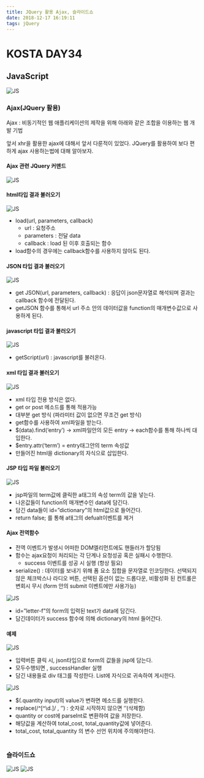 ```yaml
---
title: JQuery 활용 Ajax, 슬라이드쇼
date: 2018-12-17 16:19:11
tags: jQuery
---
```

# KOSTA DAY34
## JavaScript
![JS](images/JS_logo.png)

### Ajax(JQuery 활용)
Ajax : 비동기적인 웹 애플리케이션의 제작을 위해 아래와 같은 조합을 이용하는 웹 개발 기법
   
앞서 xhr을 활용한 ajax에 대해서 앞서 다룬적이 있었다. JQuery를 활용하여 보다 편하게 ajax 사용하는법에 대해 알아보자.

#### Ajax 관련 JQuery 커맨드
![JS](images/javascript/JS05-01.png)

#### html타입 결과 불러오기
![JS](images/javascript/JS05-02.png)
- load(url, parameters, callback)
    - url : 요청주소
    - parameters : 전달 data
    - callback : load 된 이후 호출되는 함수
- load함수의 경우에는 callback함수를 사용하지 않아도 된다.

#### JSON 타입 결과 불러오기
![JS](images/javascript/JS05-03.png)
- get JSON(url, parameters, callback) : 응답이 json문자열로 해석되며 결과는 callback 함수에 전달된다.
- getJSON 함수를 통해서 url 주소 안의 데이터값을 function의 매개변수값으로 사용하게 된다.

#### javascript 타입 결과 불러오기
![JS](images/javascript/JS05-11.png)
- getScript(url) : javascript를 불러온다.

#### xml 타입 결과 불러오기
![JS](images/javascript/JS05-04.png)
- xml 타입 전용 방식은 없다.
- get or post 메소드를 통해 적용가능
- 대부분 get 방식 (파라미터 값이 없으면 무조건 get 방식)
- get함수를 사용하여 xml파일을 받는다.
- $(data).find(‘entry’) → xml파일안의 모든 entry → each함수를 통해 하나씩 대입한다.
- $entry.attr(‘term’) = entry태그안의 term 속성값
- 만들어진 html을 dictionary의 자식으로 삽입한다.

#### JSP 타입 파일 불러오기
![JS](images/javascript/JS05-05.png)
- jsp파일의 term값에 클릭한 a태그의 속성 term의 값을 넣는다.
- 나온값들이 function의 매개변수인 data에 담긴다.
- 담긴 data들이 id=”dictionary”의 html값으로 들어간다.
- return false; 를 통해 a태그의 defualt이벤트를 제거

#### Ajax 전역함수
- 전역 이벤트가 발생시 어떠한 DOM엘리먼트에도 핸들러가 할당됨
- 함수는 ajax요청이 처리되는 각 단계나 요청성공 혹은 실패시 수행한다.
    - success 이벤트를 성공 시 실행 (항상 필요)
- serialize() : 데이터를 보내기 위해 폼 요소 집합을 문자열로 인코딩한다.
선택되지 않은 체크박스나 라디오 버튼, 선택된 옵션이 없는 드롭다운, 비활성화 된 컨트롤은 변회시 무시
(form 안의 submit 이벤트에만 사용가능)

![JS](images/javascript/JS05-06.png)
- id=”letter-f”의 form의 입력된 text가 data에 담긴다.
- 담긴데이터가 success 함수에 의해 dictionary의 html 들어간다.

#### 예제
![JS](images/javascript/JS05-07.png)
- 입력버튼 클릭 시, json타입으로 form의 값들을 jsp에 담는다.
- 모두수행되면 , successHandler 실행
- 담긴 내용들로 div 태그를 작성한다. List에 자식으로 귀속하여 게시한다.

![JS](images/javascript/JS05-08.png)
- $(.quantity input)의 value가 변하면 메소드를 실행한다.
- replace(/^[^\d.]/ , ‘’) : 숫자로 시작하지 않으면 ‘’(삭제함)
- quantity or cost에 parseInt로 변환하여 값을 저장한다.
- 해당값을 계산하여 total_cost, total_quantity값에 넣어준다.
- total_cost, total_quantity 의 변수 선언 위치에 주의해야한다.
<br><br>

### 슬라이드쇼
![JS](images/javascript/JS05-09.png)
![JS](images/javascript/JS05-12.png)


